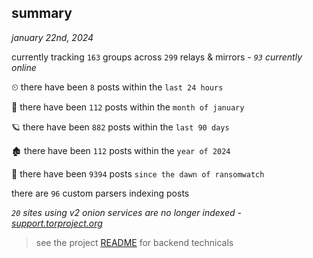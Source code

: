
## summary
_january 22nd, 2024_

currently tracking `163` groups across `299` relays & mirrors - _`93` currently online_

⏲ there have been `8` posts within the `last 24 hours`

🦈 there have been `112` posts within the `month of january`

🪐 there have been `882` posts within the `last 90 days`

🏚 there have been `112` posts within the `year of 2024`

🦕 there have been `9394` posts `since the dawn of ransomwatch`

there are `96` custom parsers indexing posts

_`20` sites using v2 onion services are no longer indexed - [support.torproject.org](https://support.torproject.org/onionservices/v2-deprecation/)_

> see the project [README](https://github.com/joshhighet/ransomwatch#ransomwatch--) for backend technicals
